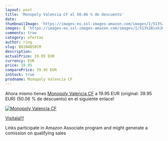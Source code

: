 ```yaml
---
layout: post
title: 'Monopoly Valencia CF al 50.06 % de descuento'
date: 
thumbnailImage: 'https://images-eu.ssl-images-amazon.com/images/I/513%2BioXJQ8L._SL200_.jpg'
images: [ 'https://images-eu.ssl-images-amazon.com/images/I/513%2BioXJQ8L._SL200_.jpg' ]
comments: true
category: ofertas
author: ring
slug: B01N4BS0CM
description:
actualPrice: 19.95 EUR
currency: EUR
price: 19.95
comparePrice: 39.95 EUR
inStock: true
prodname: Monopoly Valencia CF
---
```


Ahora mismo tienes [Monopoly Valencia CF](https://www.amazon.es/dp/B01N4BS0CM/?tag=tolees-21) a 19.95 EUR (original: 39.95 EUR) (50.06 %  de descuento) en el siguiente enlace!

[![Monopoly Valencia CF](https://images-eu.ssl-images-amazon.com/images/I/513%2BioXJQ8L._SL200_.jpg)](https://www.amazon.es/dp/B01N4BS0CM/?tag=tolees-21)

[Visítala!!!](https://www.amazon.es/dp/B01N4BS0CM/?tag=tolees-21)

Links participate in Amazon Associate program and might generate a comission on qualifying sales
